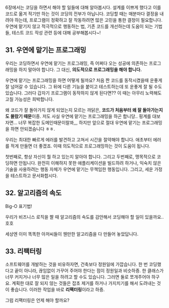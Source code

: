 6장에서는 코딩을 하면서 해야 할 일들에 대해 알아봅시다. 설계를 이쁘게 했다고 이를 코드로 옮겨 적기만 하는 것이 코딩의 전부가 아닙니다. 코딩할 때는 매분마다 결정을 내려야 하는데, 프로그램이 정확하고 잘 작동하려면 많은 고민을 통한 결정이 필요합니다. 우연에 맡기지 않고 적극적으로 행동하는 법, 기존 코드를 개선하는데 도움이 되는 기법들, 테스트 코드 작성 관련 등에 대해 공부해봅시다~!



## 31. 우연에 맡기는 프로그래밍

우리는 코딩하면서 우연에 맡기는 프로그래밍, 즉 어쩌다 오는 성공에 의존하는 프로그래밍을 하지 말아야 합니다. 그 대신, **의도적으로 프로그래밍을 해야 합니다.**



우연에 맡기는 프로그래밍을 하면 어떻게 될까요? 처음 짠 코드를 동작시켰을때 운좋게 잘 넘어갈 수 있습니다. 그 뒤에 다른 기능을 붙이고 테스트하는데 또 운좋게 잘 될 수도 있습니다. 그러다 갑자기 프로그램이 동작하지 않게 된다면?? 이 때는 아무리 노력해도 고칠 가능성은 희박합니다. 

왜 코드가 잘 돌아가지 않게 되었는지 모르는 까닭은, **코드가 처음부터 왜 잘 돌아가는지도 몰랐기 때문**이죵. 저도 사실 우연에 맡기는 프로그래밍을 하곤 합니당.. 핑계를 대보자면... 너무 복잡한 도메인때문이랄꽈,,, 하지만 앞으로 절대 우연에 맡기는 프로그래밍을 하면 안되겠슴니다 ㅎㅎ.



우리는 최대한 빠르게 에러를 발견하고 고쳐서 시간을 절약해야 합니다. 애초부터 에러를 적게 만들면 더 좋겠죠. 이때 의도적으로 프로그래밍하는 것이 도움이 됩니다. 

첫번째로, 항상 자신이 뭘 하고 있는지 알아야 합니다. 그리고 두번째로, 맹목적으로 코딩하면 안됩니다. 완전히 이해하지 못한 애플리케이션을 빌드하려 하거나, 익숙치 않은 기술을 사용하려는 행동 자체가 우연에 맡기는 무책임한 행동입니다. 그리고, 세운 가정을 테스트하고 문서화합시다.



## 32. 알고리즘의 속도

Big-O 표기법!

우리가 비즈니스 로직을 짤 때 알고리즘의 속도를 감안해서 코딩해야 할 일이 있을까요..호호

세상엔 이미 똑똑한 아저씨들이 웬만한 알고리즘을 다 만들어 놓았답니다.



## 33. 리팩터링

소프트웨어를 개발하는 것을 비유하자면, 건축보다 정원일에 가깝습니다. 한 번 코딩했다고 끝이 아니라, 끊임없이 가꾸어 주어야 한다는 점이 정원일과 비슷하죵. 한 클래스가 너무 커지거나 너무 많은 일을 하려고 할 수도 있습니다. 그러면 둘로 쪼개주어야 하구요. 계획한 대로 잘 되지 않는 것들은 잡초 제거를 하거나 가지치기를 해서 도려내는 것이 좋습니다. 이러한 작업을 바로 **리팩터링**이라고 하죵.



그럼 리팩터링은 언제 해야 할까요? 



